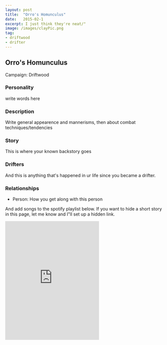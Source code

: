 ```yaml
---
layout: post
title:  "Orro's Homunculus"
date:   2015-02-1
excerpt: I just think they're neat/"
image: /images/clayPic.png
tag:
- driftwood
- drifter 
---
```


## Orro's Homunculus

Campaign: Driftwood

### Personality

write words here

### Description

Write general appearence and mannerisms, then about combat techniques/tendencies

### Story

This is where your known backstory goes

### Drifters

And this is anything that's happened in ur life since you became a drifter.


### Relationships

- Person: How you get along with this person

And add songs to the spotify playlist below.
If you want to hide a short story in this page, let me know and I"ll set up a hidden link.

<iframe src="https://open.spotify.com/embed/playlist/3LqvvvJvmT9kRIp6aydc5i" width="300" height="380" frameborder="0" allowtransparency="true" allow="encrypted-media"></iframe>
